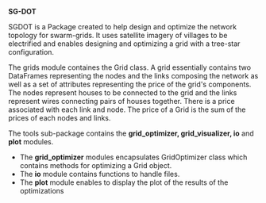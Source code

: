 **SG-DOT**

SGDOT is a Package created to help design and optimize the network
topology for swarm-grids. It uses satellite imagery of villages to be
electrified and enables designing and optimizing a grid with a tree-star
configuration.

The grids module containes the Grid class. A grid essentially contains two
DataFrames representing the nodes and the links composing the network as well as
a set of attributes representing the price of the grid's components.
The nodes represent houses to be connected to the grid and the links represent
wires connecting pairs of houses together. There is a price associated with
each link and node. The price of a Grid is the sum of the prices of each
nodes and links.

The tools sub-package contains the **grid_optimizer, grid_visualizer, io** and **plot** modules.

- The **grid_optimizer** modules encapsulates GridOptimizer class which contains methods for optimizing a Grid object.
- The **io** module contains functions to handle files.
- The **plot** module enables to display the plot of the results of the optimizations
